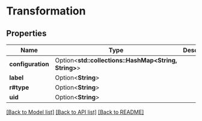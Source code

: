 # Transformation

## Properties

Name | Type | Description | Notes
------------ | ------------- | ------------- | -------------
**configuration** | Option<**std::collections::HashMap<String, String>**> |  | [optional]
**label** | Option<**String**> |  | [optional]
**r#type** | Option<**String**> |  | [optional]
**uid** | Option<**String**> |  | [optional]

[[Back to Model list]](../README.md#documentation-for-models) [[Back to API list]](../README.md#documentation-for-api-endpoints) [[Back to README]](../README.md)


